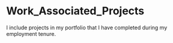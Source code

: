 # Work_Associated_Projects
I include projects in my portfolio that I have completed during my employment tenure.
